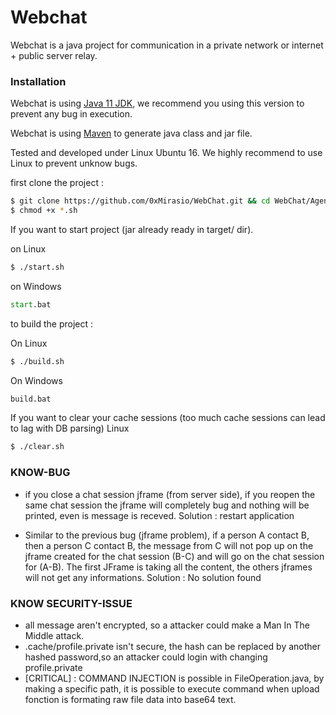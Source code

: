 # Webchat

Webchat is a java project for communication in a private network or internet + public server relay. 

### Installation
Webchat is using [Java 11 JDK](https://www.oracle.com/fr/java/technologies/javase-jdk11-downloads.html), we recommend you using this version to prevent any bug in execution.

Webchat is using [Maven](https://maven.apache.org/download.cgi) to generate java class and jar file.

Tested and developed under Linux Ubuntu 16. We highly recommend to use Linux to prevent unknow bugs.

first clone the project : 
```sh
$ git clone https://github.com/0xMirasio/WebChat.git && cd WebChat/AgentChat
$ chmod +x *.sh
```

If you want to start project (jar already ready in target/ dir).

on Linux
```sh
$ ./start.sh
```
on Windows
```cmd
start.bat
```

to build the project : 

On Linux
```sh
$ ./build.sh
```

On Windows
```cmd
build.bat
```

If you want to clear your cache sessions (too much cache sessions can lead to lag with DB parsing)
Linux
```sh
$ ./clear.sh
```

### KNOW-BUG

- if you close a chat session jframe (from server side), if you reopen the same chat session the jframe will completely bug and nothing will be printed, even is message is receved.
Solution : restart application

- Similar to the previous bug (jframe problem), if a person A contact B, then a person C contact B, the message from C will not pop up on the jframe created for the chat session (B-C) and will go on the chat session for (A-B). The first JFrame is taking all the content, the others jframes will not get any informations. 
Solution : No solution found 

### KNOW SECURITY-ISSUE
- all message aren't encrypted, so a attacker could make a Man In The Middle attack.
- .cache/profile.private isn't secure, the hash can be replaced by another hashed password,so an attacker could login with changing profile.private
- [CRITICAL] : COMMAND INJECTION is possible in FileOperation.java, by making a specific path, it is possible to execute command when upload fonction is formating raw file data into base64 text. 


